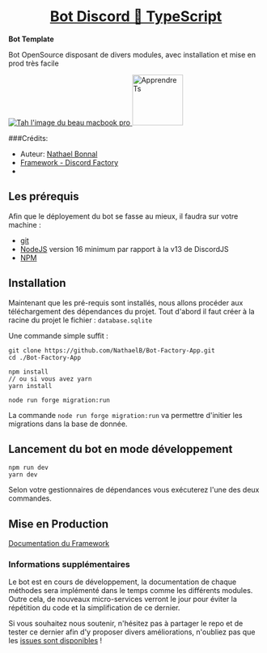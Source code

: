 <div>
  <h1 align="center"><a href="https://nathaelb.fr">Bot Discord 🚀 TypeScript</a></h1>
  <strong>
    Bot Template
  </strong>
  <p>
    Bot OpenSource disposant de divers modules, avec installation et mise en prod très facile
  </p>

  <a href="https://go.mikecodeur.com/react-mastery">
    <img 
      alt="Tah l'image du beau macbook pro"
      src="https://astucejeuxps4.com/wp-content/uploads/2021/10/1634884322_734_Toutes-les-specifications-la-taille-de-lecran-et-les-dimensions.jpeg"
    />
  </a>

  <a href="https://www.typescriptlang.org/" >
    <img width="100"
      alt="Apprendre Ts"
      src="https://www.techgeeknext.com/img/typescript/typescript-logo.png"
    />
  </a>
</div>

###Crédits:

- Auteur: <a href="https://nathaelb.fr">Nathael Bonnal</a>
- [Framework - Discord Factory](https://discord-factory.com)
- 
## Les prérequis 

Afin que le déployement du bot se fasse au mieux, il faudra sur votre machine :
- <a href="https://git-scm.com/book/en/v2/Getting-Started-Installing-Git">git<a/>
- <a href="https://nodejs.org/en/">NodeJS</a> version 16 minimum par rapport à la v13 de DiscordJS
- <a href="https://docs.npmjs.com/downloading-and-installing-node-js-and-npm">NPM</a>

## Installation

Maintenant que les pré-requis sont installés, nous allons procéder aux téléchargement des 
dépendances du projet.
Tout d'abord il faut créer à la racine du projet le fichier : `database.sqlite`

Une commande simple suffit :
```
git clone https://github.com/NathaelB/Bot-Factory-App.git
cd ./Bot-Factory-App

npm install
// ou si vous avez yarn
yarn install

node run forge migration:run
```
La commande  `node run forge migration:run` va permettre d'initier les migrations dans la base 
de donnée.

## Lancement du bot en mode développement 
```
npm run dev
yarn dev
```
Selon votre gestionnaires de dépendances vous exécuterez l'une des deux commandes.


## Mise en Production

[Documentation du Framework](https://discord-factory.com/documentation/deployment)


### Informations supplémentaires
Le bot est en cours de développement, la documentation de chaque méthodes sera implémenté dans 
le temps comme les différents modules. Outre cela, de nouveaux micro-services verront le jour 
pour éviter la répétition du code et la simplification de ce dernier.


Si vous souhaitez nous soutenir, n'hésitez pas à partager le repo et de tester ce dernier afin 
d'y proposer divers améliorations, n'oubliez pas que les [issues sont disponibles](https://github.com/NathaelB/Bot-Factory-App/issues)
!
